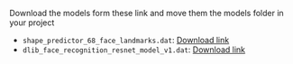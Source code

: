 Download the models form these link and move them the models folder in your project

- `shape_predictor_68_face_landmarks.dat`: [Download link](http://dlib.net/files/shape_predictor_68_face_landmarks.dat.bz2)
- `dlib_face_recognition_resnet_model_v1.dat`: [Download link](http://dlib.net/files/dlib_face_recognition_resnet_model_v1.dat.bz2)
